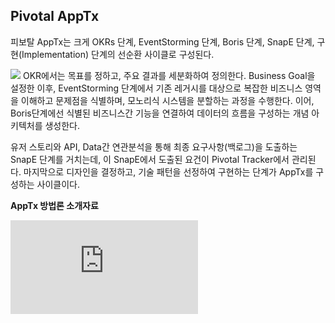 ## Pivotal AppTx

피보탈 AppTx는 크게 OKRs 단계, EventStorming 단계, Boris 단계, SnapE 단계, 구현(Implementation) 단계의 선순환 사이클로 구성된다.

 ![](/contents/04_라이브러리/01/image2.jpg)
OKR에서는 목표를 정하고, 주요 결과를 세분화하여 정의한다. Business Goal을 설정한 이후, EventStorming 단계에서 기존 레거시를 대상으로 복잡한 비즈니스 영역을 이해하고 문제점을 식별하며, 모노리식 시스템을 분할하는 과정을 수행한다. 이어, Boris단계에선 식별된 비즈니스간 기능을 연결하여 데이터의 흐름을 구성하는 개념 아키텍처를 생성한다.

 유저 스토리와 API, Data간 연관분석을 통해 최종 요구사항(백로그)을 도출하는 SnapE 단계를 거치는데, 이 SnapE에서 도출된 요건이 Pivotal Tracker에서 관리된다. 마지막으로 디자인을 결정하고, 기술 패턴을 선정하여 구현하는 단계가 AppTx를 구성하는 사이클이다.


**AppTx 방법론 소개자료**

![다운로드](https://connect.pivotal.io/rs/625-IUJ-009/images/03\_LSIS%20with%20Pivotal%20AppTX%20Experience\_SonSangKi\_LSIS-min.pdf)
